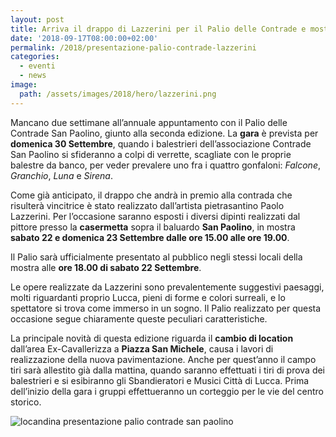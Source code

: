 ```yaml
---
layout: post
title: Arriva il drappo di Lazzerini per il Palio delle Contrade e mostra dei suoi dipinti alla casermetta San Paolino
date: '2018-09-17T08:00:00+02:00'
permalink: /2018/presentazione-palio-contrade-lazzerini
categories:
  - eventi
  - news
image:
  path: /assets/images/2018/hero/lazzerini.png
---
```


Mancano due settimane all’annuale appuntamento con il Palio delle Contrade San
Paolino, giunto alla seconda edizione. La **gara** è prevista per **domenica 30
Settembre**, quando i balestrieri dell’associazione Contrade San Paolino si
sfideranno a colpi di verrette, scagliate con le proprie balestre da banco, per
veder prevalere uno fra i quattro gonfaloni: *Falcone*, *Granchio*, *Luna* e
*Sirena*.

<!-- more -->

Come già anticipato, il drappo che andrà in premio alla contrada che risulterà
vincitrice è stato realizzato dall’artista pietrasantino Paolo Lazzerini. Per
l’occasione saranno esposti i diversi dipinti realizzati dal pittore presso la
**casermetta** sopra il baluardo **San Paolino**, in mostra **sabato 22 e
domenica 23 Settembre dalle ore 15.00 alle ore 19.00**.

Il Palio sarà ufficialmente presentato al pubblico negli stessi locali della
mostra alle **ore 18.00 di sabato 22 Settembre**.

Le opere realizzate da Lazzerini sono prevalentemente suggestivi paesaggi, molti
riguardanti proprio Lucca, pieni di forme e colori surreali, e lo spettatore si
trova come immerso in un sogno. Il Palio realizzato per questa occasione segue
chiaramente queste peculiari caratteristiche.

La principale novità di questa edizione riguarda il **cambio di location**
dall’area Ex-Cavallerizza a **Piazza San Michele**, causa i lavori di
realizzazione della nuova pavimentazione. Anche per quest’anno il campo tiri
sarà allestito già dalla mattina, quando saranno effettuati i tiri di prova dei
balestrieri e si esibiranno gli Sbandieratori e Musici Città di Lucca. Prima
dell’inizio della gara i gruppi effettueranno un corteggio per le vie del centro
storico.

![locandina presentazione palio contrade san
paolino](/assets/images/2018/palio-contrade/locandina.jpg)
